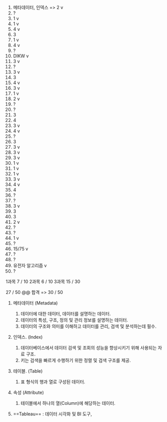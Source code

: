 
1. 메타데이터, 인덱스 => 2 v
2. ? 
3. 1 v
4. 1 v
5. 4 v
6. 3 
7. 1 v
8. 4 v
9. ? 
10. DIKW v
11. 3 v
12. ?
13. 3 v
14. 3 
15. 4 v
16. 3 v
17. 1 v
18. 2 v
19. ? 
20. ? 
21. 3 
22. 4 
23. 3 v
24. 4 v
25. ? 
26. 3 
27. 3 v
28. 3 v
29. 3 v
30. 1 v
31. 1 v
32. 1 v
33. 3 v
34. 4 v
35. 4 
36. ? 
37. ? 
38. 3  v
39. 3 
40. 3
41. 2 v
42. ?
43. ?
44. 1 v
45. ?
46. 15/75 v
47. ?
48. ?
49. 유전자 알고리즘 v
50. ?

1과목 7 / 10
2과목 6 / 10
3과목 15 / 30

 27 / 50 @@ 합격 => 30 / 50


1. 메타데이터 (Metadata)
	1.  데이터에 대한 데이터, 데이터를 설명하는 데이터.
	2. 데이터의 특성, 구조, 정의 및 관리 정보를 설명하는 데이터.
	3. 데이터의 구조와 의미를 이해하고 데이터를 관리, 검색 및 분석하는데 필수.
2. 인덱스. (Index)
	1. 데이터베이스에서 데이터 검색 및 조회의 성능을 향상시키기 위해 사용되는 자료 구조.
	2. 키는 검색을 빠르게 수행하기 위한 정렬 및 검색 구조를 제공.
3. 테이블. (Table)
	1. 표 형식의 행과 열로 구성된 데이터.
4. 속성 (Attribute)
	1. 테이블에서 하나의 열(Column)에 해당하는 데이터.

5. ==Tableau== : 데이터 시각화 및 BI 도구, 